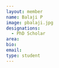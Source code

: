 ```yaml
---
layout: member
name: Balaji P
image: pbalaji.jpg
designations: 
  - PhD Scholar
area:
bio:
email:
type: student
---
```

